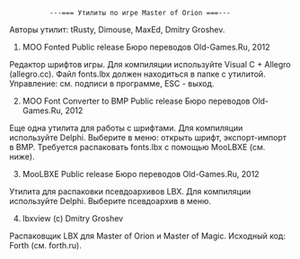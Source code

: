 ﻿              ---=== Утилиты по игре Master of Orion ===---

Авторы утилит: tRusty, Dimouse, MaxEd, Dmitry Groshev.

1. MOO Fonted
Public release
Бюро переводов Old-Games.Ru, 2012

Редактор шрифтов игры. Для компиляции используйте Visual C + Allegro (allegro.cc). Файл fonts.lbx должен находиться в папке с утилитой. Управление: см. подписи в программе, ESC - выход.

2. MOO Font Converter to BMP
Public release
Бюро переводов Old-Games.Ru, 2012

Еще одна утилита для работы с шрифтами. Для компиляции используйте Delphi. Выберите в меню: открыть шрифт, экспорт-импорт в BMP. Требуется распаковать fonts.lbx с помощью MooLBXE (см. ниже).

3. MooLBXE
Public release
Бюро переводов Old-Games.Ru, 2012

Утилита для распаковки псевдоархивов LBX. Для компиляции используйте Delphi. Выберите псевдоархив в меню.

4. lbxview (c) Dmitry Groshev

Распаковщик LBX для Master of Orion и Master of Magic. Исходный код: Forth (см. forth.ru). 